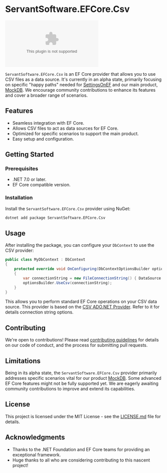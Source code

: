 # ServantSoftware.EFCore.Csv

![Nuget](https://img.shields.io/nuget/v/ServantSoftware.EFCore.Csv)

`ServantSoftware.EFCore.Csv` is an EF Core provider that allows you to use CSV files as a data source. It's currently in an alpha state, primarily focusing on specific "happy paths" needed for [SettingsOnEF](https://github.com/Servant-Software-LLC/SettingsOnEF) and our main product, [MockDB](https://mock-db.com/). We encourage community contributions to enhance its features and cover a broader range of scenarios.

## Features

- Seamless integration with EF Core.
- Allows CSV files to act as data sources for EF Core.
- Optimized for specific scenarios to support the main product.
- Easy setup and configuration.

## Getting Started

### Prerequisites

- .NET 7.0 or later.
- EF Core compatible version.

### Installation

Install the `ServantSoftware.EFCore.Csv` provider using NuGet:

```bash
dotnet add package ServantSoftware.EFCore.Csv
```

## Usage

After installing the package, you can configure your `DbContext` to use the CSV provider:

```csharp
public class MyDbContext : DbContext
{
    protected override void OnConfiguring(DbContextOptionsBuilder optionsBuilder)
    {
        var connectionString = new FileConnectionString() { DataSource = "path/to/your/data.json" };
        optionsBuilder.UseCsv(connectionString);
    }
}
```

This allows you to perform standard EF Core operations on your CSV data source.  This provider is based on the [CSV ADO.NET Provider](README.Data.Csv.md).  Refer to it for details connection string options.


## Contributing
We're open to contributions! Please read [contributing guidelines](CONTRIBUTING.md) for details on our code of conduct, and the process for submitting pull requests.

## Limitations

Being in its alpha state, the `ServantSoftware.EFCore.Csv` provider primarily addresses specific scenarios vital for our product [MockDB](https://mock-db.com/). Some advanced EF Core features might not be fully supported yet. We are eagerly awaiting community contributions to improve and extend its capabilities.

## License

This project is licensed under the MIT License - see the [LICENSE.md](LICENSE.md) file for details.

## Acknowledgments

- Thanks to the .NET Foundation and EF Core teams for providing an exceptional framework.
- Huge thanks to all who are considering contributing to this nascent project!
